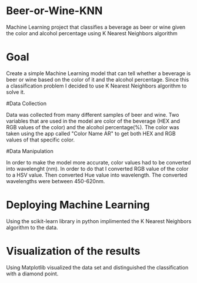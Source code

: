# Beer-or-Wine-KNN
Machine Learning project that classifies a beverage as beer or wine given the color and alcohol percentage using K Nearest Neighbors algorithm

# Goal

Create a simple Machine Learning model that can tell whether a beverage is beer or wine based on the color of it and the alcohol percentage. Since this a classification problem
I decided to use K Nearest Neighbors algorithm to solve it. 

#Data Collection

Data was collected from many different samples of beer and wine. Two variables that are used in the model are color of the beverage (HEX and RGB values of the color)
and the alcohol percentage(%). The color was taken using the app called "Color Name AR" to get both HEX and RGB values of that specific color. 

#Data Manipulation

In order to make the model more accurate, color values had to be converted into wavelenght (nm). In order to do that I converted RGB value of the color to a HSV value. 
Then converted Hue value into wavelength. The converted wavelengths were between 450-620nm.

# Deploying Machine Learning

Using the scikit-learn library in python implimented the K Nearest Neighbors algorithm to the data. 

# Visualization of the results

Using Matplotlib visualized the data set and distinguished the classification with a diamond point.

